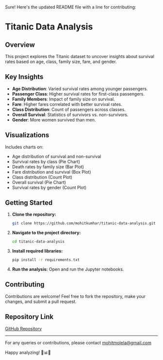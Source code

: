 Sure! Here's the updated README file with a line for contributing:

# Titanic Data Analysis

## Overview
This project explores the Titanic dataset to uncover insights about survival rates based on age, class, family size, fare, and gender.

## Key Insights
- **Age Distribution**: Varied survival rates among younger passengers.
- **Passenger Class**: Higher survival rates for first-class passengers.
- **Family Members**: Impact of family size on survival.
- **Fare**: Higher fares correlated with better survival rates.
- **Class Distribution**: Count of passengers across classes.
- **Overall Survival**: Statistics of survivors vs. non-survivors.
- **Gender**: More women survived than men.

## Visualizations
Includes charts on:
- Age distribution of survival and non-survival
- Survival rates by class (Pie Chart)
- Death rates by family size (Bar Plot)
- Fare distribution and survival (Box Plot)
- Class distribution (Count Plot)
- Overall survival (Pie Chart)
- Survival rates by gender (Count Plot)

## Getting Started
1. **Clone the repository:**
   ```sh
   git clone https://github.com/mohitkumhar/titanic-data-analysis.git
   ```
2. **Navigate to the project directory:**
   ```sh
   cd titanic-data-analysis
   ```
3. **Install required libraries:**
   ```sh
   pip install -r requirements.txt
   ```
4. **Run the analysis:**
   Open and run the Jupyter notebooks.

## Contributing
Contributions are welcome! Feel free to fork the repository, make your changes, and submit a pull request.

## Repository Link
[GitHub Repository](https://github.com/mohitkumhar/titanic-data-analysis)

---

For any queries or contributions, please contact mohitmolela@gmail.com

Happy analyzing! 🚢📊✨

